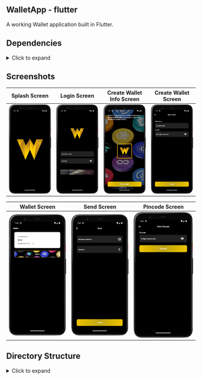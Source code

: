 ## WalletApp - flutter

A working Wallet application built in Flutter.

## Dependencies
<details>
     <summary> Click to expand </summary>
     
* [http](https://pub.dev/packages/http)
* [provider](https://pub.dev/packages/provider)
* [shared_preferences](https://pub.dev/packages/shared_preferences)
* [connectivity_plus](https://pub.dev/packages/connectivity_plus)
     
</details>

## Screenshots

Splash Screen               |  Login Screen               | Create Wallet Info Screen               |  Create Wallet Screen
:-------------------------:|:-------------------------:|:-------------------------:|:-------------------------:
![](https://github.com/OnkarSagare27/wallet_app/blob/master/screenshots/splash_screen.png?raw=true)|![](https://github.com/OnkarSagare27/wallet_app/blob/master/screenshots/login_screen.png?raw=true)|![](https://github.com/OnkarSagare27/wallet_app/blob/master/screenshots/create_wallet_info_screen.png?raw=true)|![](https://github.com/OnkarSagare27/wallet_app/blob/master/screenshots/create_wallet_screen.png?raw=true)|

Wallet Screen         |  Send Screen       |   Pincode Screen               
:-------------------------:|:-------------------------:|:-------------------------:
![](https://github.com/OnkarSagare27/wallet_app/blob/master/screenshots/wallet_screen.png?raw=true)|![](https://github.com/OnkarSagare27/wallet_app/blob/master/screenshots/send_screen.png?raw=true)|![](https://github.com/OnkarSagare27/wallet_app/blob/master/screenshots/pincode_screen.png?raw=true)|


## Directory Structure
<details>
     <summary> Click to expand </summary>
  
```
|-- lib
|   |-- core
|   |   |-- utils
|   |   |   '-- connectivity_handler.dart
|   |   '-- endpoints.dart
|   |-- models
|   |   |-- user_model.dart
|   |   '-- wallet_model.dart
|   |-- providers
|   |   '-- auth_provider.dart
|   |-- screens
|   |   |-- create_wallet_screen
|   |   |   |-- providers
|   |   |   |   '-- create_wallet_provider.dart
|   |   |   |-- widgets
|   |   |   |   '-- rectangular_image_with_shadow_border.dart
|   |   |   |-- create_wallet_info_screen.dart
|   |   |   |-- create_wallet_layout_screen.dart
|   |   |   '-- create_wallet_screen.dart
|   |   |-- login_screen
|   |   |   '-- login_screen.dart
|   |   |-- send_screen
|   |   |   |-- pincode_screen.dart
|   |   |   '-- send_screen.dart
|   |   |-- splash_screen
|   |   |   '-- splash_screen.dart
|   |   |-- wallet_screen
|   |   |   |-- providers
|   |   |   |   '-- wallet_provider.dart
|   |   |   '-- wallet_screen.dart
|   |-- services
|   |   '-- api_services.dart
|   |-- widgets
|   |   |-- custom_button.dart
|   |   |-- custom_dilog_box.dart
|   |   |-- custom_snackbar.dart
|   |   '-- custom_text_field.dart
|   '-- main.dart
|-- pubspec.yaml
```

</details>